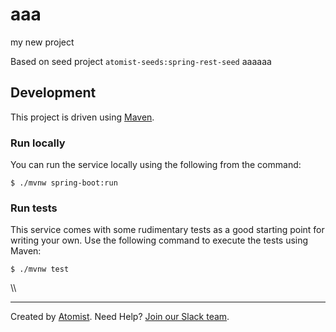 # aaa
my new project

Based on seed project `atomist-seeds:spring-rest-seed`
aaaaaa
## Development

This project is driven using [Maven][mvn].

[mvn]: https://maven.apache.org/ (Maven)

### Run locally

You can run the service locally using the following from the command:

```
$ ./mvnw spring-boot:run
```

### Run tests



This service comes with some rudimentary tests as a good starting
point for writing your own.  Use the following command to execute the
tests using Maven:

```
$ ./mvnw test
```


\\\\









---



Created by [Atomist][atomist].
Need Help?  [Join our Slack team][slack].

[atomist]: https://www.atomist.com/ (Atomist - How Teams Deliver Software)
[slack]: https://join.atomist.com/ (Atomist Community Slack Workspace)
